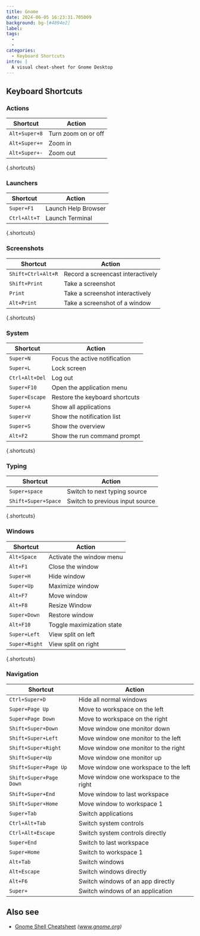 ```yaml
---
title: Gnome
date: 2024-06-05 16:23:31.705009
background: bg-[#4894e2]
label:
tags:
  -
  -
categories:
  - Keyboard Shortcuts
intro: |
  A visual cheat-sheet for Gnome Desktop
---
```


## Keyboard Shortcuts

### Actions

| Shortcut       | Action              |
| -------------- | ------------------- |
| `Alt+Super+8`  | Turn zoom on or off |
| `Alt+Super+=`  | Zoom in             |
| `Alt+Super+-`  | Zoom out            |

{.shortcuts}

### Launchers

| Shortcut     | Action              |
| ------------ | ------------------- |
| `Super+F1`   | Launch Help Browser |
| `Ctrl+Alt+T` | Launch Terminal     |

{.shortcuts}

### Screenshots

| Shortcut            | Action                            |
| ------------------- | --------------------------------- |
| `Shift+Ctrl+Alt+R`  | Record a screencast interactively |
| `Shift+Print`       | Take a screenshot                 |
| `Print`             | Take a screenshot interactively   |
| `Alt+Print`         | Take a screenshot of a window     |

{.shortcuts}

### System

| Shortcut        | Action                         |
| --------------- | ------------------------------ |
| `Super+N`       | Focus the active notification  |
| `Super+L`       | Lock screen                    |
| `Ctrl+Alt+Del`  | Log out                        |
| `Super+F10`     | Open the application menu      |
| `Super+Escape`  | Restore the keyboard shortcuts |
| `Super+A`       | Show all applications          |
| `Super+V`       | Show the notification list     |
| `Super+S`       | Show the overview              |
| `Alt+F2`        | Show the run command prompt    |

{.shortcuts}

### Typing

| Shortcut               | Action                          |
| ---------------------- | ------------------------------- |
| `Super+space`          | Switch to next typing source    |
| `Shift+Super+Space`    | Switch to previous input source |

{.shortcuts}

### Windows

| Shortcut       | Action                    |
| -------------- | ------------------------- |
| `Alt+Space`    | Activate the window menu  |
| `Alt+F1`       | Close the window          |
| `Super+H`      | Hide window               |
| `Super+Up`     | Maximize window           |
| `Alt+F7`       | Move window               |
| `Alt+F8`       | Resize Window             |
| `Super+Down`   | Restore window            |
| `Alt+F10`      | Toggle maximization state |
| `Super+Left`   | View split on left        |
| `Super+Right`  | View split on right       |

{.shortcuts}

### Navigation

| Shortcut                  | Action                                 |
| ------------------------- | -------------------------------------- |
| `Ctrl+Super+D`            | Hide all normal windows                |
| `Super+Page Up`           | Move to workspace on the left          |
| `Super+Page Down`         | Move to workspace on the right         |
| `Shift+Super+Down`        | Move window one monitor down           |
| `Shift+Super+Left`        | Move window one monitor to the left    |
| `Shift+Super+Right`       | Move window one monitor to the right   |
| `Shift+Super+Up`          | Move window one monitor up             |
| `Shift+Super+Page Up`     | Move window one workspace to the left  |
| `Shift+Super+Page Down`   | Move window one workspace to the right |
| `Shift+Super+End`         | Move window to last workspace          |
| `Shift+Super+Home`        | Move window to workspace 1             |
| `Super+Tab`               | Switch applications                    |
| `Ctrl+Alt+Tab`            | Switch system controls                 |
| `Ctrl+Alt+Escape`         | Switch system controls directly        |
| `Super+End`               | Switch to last workspace               |
| `Super+Home`              | Switch to workspace 1                  |
| `Alt+Tab`                 | Switch windows                         |
| `Alt+Escape`              | Switch windows directly                |
| `Alt+F6`                  | Switch windows of an app directly      |
| `Super+`                  | Switch windows of an application       |


## Also see

- [Gnome Shell Cheatsheet](https://wiki.gnome.org/Projects/GnomeShell/CheatSheet)
  _(www.gnome.org)_
